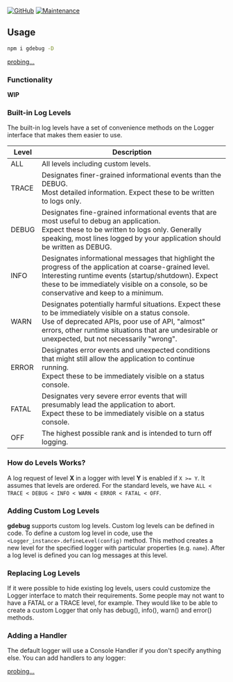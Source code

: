 [![GitHub](https://img.shields.io/github/license/mashape/apistatus.svg?style=flat-square)](license.md)
[![Maintenance](https://img.shields.io/maintenance/yes/2019.svg?style=flat-square)]()

## Usage

```bash
npm i gdebug -D
```

[probing...](api.md)


### Functionality

**WIP**


### Built-in Log Levels

The built-in log levels have a set of convenience methods on the Logger interface that makes them easier to use.

Level | Description
------|------------------------------------
ALL   | All levels including custom levels.
TRACE | Designates finer-grained informational events than the DEBUG.<br>Most detailed information. Expect these to be written to logs only.  
DEBUG | Designates fine-grained informational events that are most useful to debug an application.<br>Expect these to be written to logs only. Generally speaking, most lines logged by your application should be written as DEBUG.
INFO  | Designates informational messages that highlight the progress of the application at coarse-grained level.<br>Interesting runtime events (startup/shutdown). Expect these to be immediately visible on a console, so be conservative and keep to a minimum.
WARN  | Designates potentially harmful situations. Expect these to be immediately visible on a status console.<br>Use of deprecated APIs, poor use of API, "almost" errors, other runtime situations that are undesirable or unexpected, but not necessarily "wrong".
ERROR | Designates error events and unexpected conditions that might still allow the application to continue running.<br>Expect these to be immediately visible on a status console.
FATAL | Designates very severe error events that will presumably lead the application to abort.<br>Expect these to be immediately visible on a status console.
OFF   | The highest possible rank and is intended to turn off logging.


### How do Levels Works?

A log request of level **X** in a logger with level **Y** is enabled if `X >= Y`. It assumes that levels are ordered. 
For the standard levels, we have `ALL < TRACE < DEBUG < INFO < WARN < ERROR < FATAL < OFF`.

 
### Adding Custom Log Levels

**gdebug** supports custom log levels. Custom log levels can be defined in code. To define a custom log level in code, use the `<Logger_instance>.defineLevel(config)` method. 
This method creates a new level for the specified logger with particular properties (e.g. `name`). After a log level is defined you can log messages at this level. 


### Replacing Log Levels

If it were possible to hide existing log levels, users could customize the Logger interface to match their requirements. 
Some people may not want to have a FATAL or a TRACE level, for example. They would like to be able to create a custom Logger that only has debug(), info(), warn() and error() methods.


### Adding a Handler

The default logger will use a Console Handler if you don't specify anything else. You can add handlers to any logger:

[probing...](api.md)
